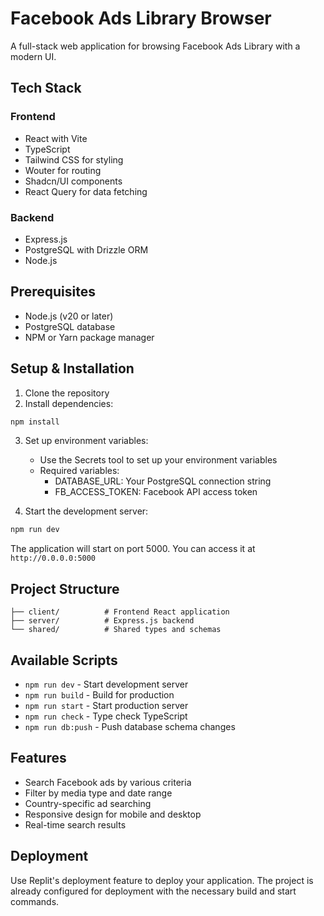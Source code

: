 
# Facebook Ads Library Browser

A full-stack web application for browsing Facebook Ads Library with a modern UI.

## Tech Stack

### Frontend
- React with Vite
- TypeScript
- Tailwind CSS for styling
- Wouter for routing
- Shadcn/UI components
- React Query for data fetching

### Backend
- Express.js
- PostgreSQL with Drizzle ORM
- Node.js

## Prerequisites

- Node.js (v20 or later)
- PostgreSQL database
- NPM or Yarn package manager

## Setup & Installation

1. Clone the repository
2. Install dependencies:
```bash
npm install
```

3. Set up environment variables:
   - Use the Secrets tool to set up your environment variables
   - Required variables:
     - DATABASE_URL: Your PostgreSQL connection string
     - FB_ACCESS_TOKEN: Facebook API access token

4. Start the development server:
```bash
npm run dev
```

The application will start on port 5000. You can access it at `http://0.0.0.0:5000`

## Project Structure

```
├── client/          # Frontend React application
├── server/          # Express.js backend
└── shared/          # Shared types and schemas
```

## Available Scripts

- `npm run dev` - Start development server
- `npm run build` - Build for production
- `npm run start` - Start production server
- `npm run check` - Type check TypeScript
- `npm run db:push` - Push database schema changes

## Features

- Search Facebook ads by various criteria
- Filter by media type and date range
- Country-specific ad searching
- Responsive design for mobile and desktop
- Real-time search results

## Deployment

Use Replit's deployment feature to deploy your application. The project is already configured for deployment with the necessary build and start commands.
